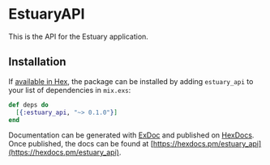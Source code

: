 # EstuaryAPI

This is the API for the Estuary application.

## Installation

If [available in Hex](https://hex.pm/docs/publish), the package can be installed
by adding `estuary_api` to your list of dependencies in `mix.exs`:

```elixir
def deps do
  [{:estuary_api, "~> 0.1.0"}]
end
```

Documentation can be generated with [ExDoc](https://github.com/elixir-lang/ex_doc)
and published on [HexDocs](https://hexdocs.pm). Once published, the docs can
be found at [https://hexdocs.pm/estuary_api](https://hexdocs.pm/estuary_api).

